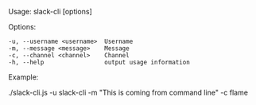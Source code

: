 
  Usage: slack-cli [options]


  Options:

    -u, --username <username>  Username
    -m, --message <message>    Message
    -c, --channel <channel>    Channel
    -h, --help                 output usage information


Example:

  ./slack-cli.js -u slack-cli -m "This is coming from command line" -c flame
